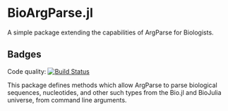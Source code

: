 # BioArgParse.jl

A simple package extending the capabilities of ArgParse for Biologists.

## Badges

Code quality: [![Build Status](https://travis-ci.org/Ward9250/BioArgParse.jl.svg?branch=master)](https://travis-ci.org/Ward9250/BioArgParse.jl)

This package defines methods which allow ArgParse to parse biological sequences,
nucleotides, and other such types from the Bio.jl and BioJulia universe,
from command line arguments.
